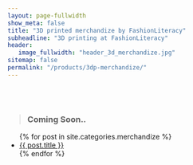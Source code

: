 ```yaml
---
layout: page-fullwidth
show_meta: false
title: "3D printed merchandize by FashionLiteracy"
subheadline: "3D printing at FashionLiteracy"
header:
   image_fullwidth: "header_3d_merchandize.jpg"
sitemap: false
permalink: "/products/3dp-merchandize/"
---
```


<br>
<br>

> <h3> Coming Soon..</h3>
>
>
<ul>
    {% for post in site.categories.merchandize %}
    <li><a href="{{ site.url }}{{ site.baseurl }}{{ post.url }}">{{ post.title }}</a></li>
    {% endfor %}
</ul>
